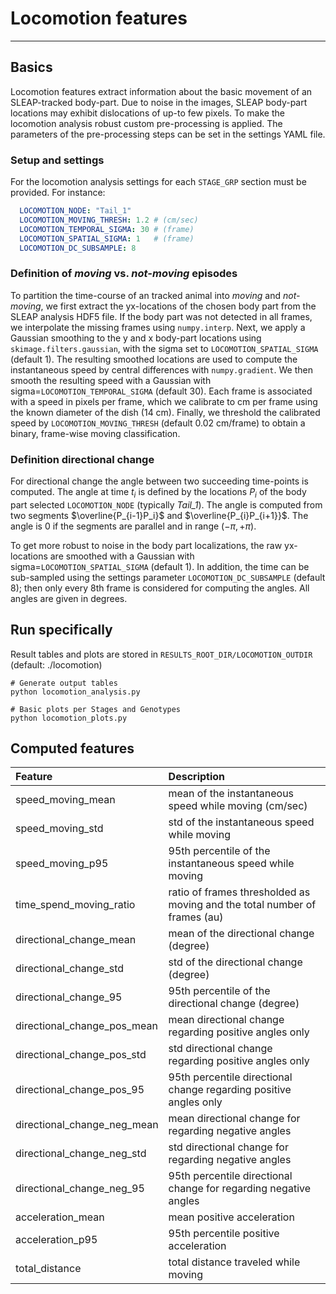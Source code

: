 # Locomotion features
---
## Basics
Locomotion features extract information about the basic movement of an SLEAP-tracked body-part. Due to noise in the images, SLEAP body-part locations may exhibit dislocations of up-to few pixels. To make the locomotion analysis robust custom pre-processing is applied. The parameters of the pre-processing steps can be set in the settings YAML file.

### Setup and settings
For the locomotion analysis settings for each `STAGE_GRP` section must be provided. For instance:

```yaml
  LOCOMOTION_NODE: "Tail_1"
  LOCOMOTION_MOVING_THRESH: 1.2 # (cm/sec)
  LOCOMOTION_TEMPORAL_SIGMA: 30 # (frame)
  LOCOMOTION_SPATIAL_SIGMA: 1   # (frame)
  LOCOMOTION_DC_SUBSAMPLE: 8
```

### Definition of *moving* vs. *not-moving* episodes
To partition the time-course of an tracked animal into *moving* and *not-moving*, we first extract the yx-locations of the chosen body part from the SLEAP analysis HDF5 file. If the body part was not detected in all frames, we interpolate the missing frames using `numpy.interp`. Next, we apply a Gaussian smoothing to the y and x body-part locations using `skimage.filters.gaussian`, with the sigma set to `LOCOMOTION_SPATIAL_SIGMA` (default 1). The resulting smoothed locations are used to compute the instantaneous speed by central differences with `numpy.gradient`. We then smooth the resulting speed with a Gaussian with sigma=`LOCOMOTION_TEMPORAL_SIGMA` (default 30). Each frame is associated with a speed in pixels per frame, which we calibrate to cm per frame using the known diameter of the dish (14 cm). Finally, we threshold the calibrated speed by `LOCOMOTION_MOVING_THRESH` (default 0.02 cm/frame) to obtain a binary, frame-wise moving classification.

### Definition directional change
For directional change the angle between two succeeding time-points is computed. The angle at time $t_i$ is defined by the locations $P_i$ of the body part selected `LOCOMOTION_NODE` (typically *Tail_1*). The angle is computed from two segments $\overline{P_{i-1}P_i}$ and $\overline{P_{i}P_{i+1}}$. The angle is 0 if the segments are parallel and in range $(-\pi, +\pi)$.

To get more robust to noise in the body part localizations, the raw yx-locations are smoothed with a Gaussian with sigma=`LOCOMOTION_SPATIAL_SIGMA` (default 1). In addition, the time can be sub-sampled using the settings parameter `LOCOMOTION_DC_SUBSAMPLE` (default 8); then only every 8th frame is considered for computing the angles. All angles are given in degrees.

## Run specifically
Result tables and plots are stored in `RESULTS_ROOT_DIR/LOCOMOTION_OUTDIR` (default: ./locomotion)
```
# Generate output tables
python locomotion_analysis.py

# Basic plots per Stages and Genotypes
python locomotion_plots.py
```

## Computed features

| Feature           | Description                                                          | 
| :---------------- | :------------------------------------------------         | 
|speed_moving_mean  | mean of the instantaneous speed while moving (cm/sec)     |
|speed_moving_std   | std of the instantaneous speed while moving               |
|speed_moving_p95   | 95th percentile of the instantaneous speed while moving   |
|time_spend_moving_ratio| ratio of frames thresholded as moving and the total number of frames (au)|
|directional_change_mean| mean of the directional change (degree)               |
|directional_change_std|  std of the directional change (degree)                |
|directional_change_95|  95th percentile of the directional change (degree)     |
|directional_change_pos_mean| mean directional change regarding positive angles only | 
|directional_change_pos_std| std directional change regarding positive angles only |
|directional_change_pos_95|  95th percentile directional change regarding positive angles only |
|directional_change_neg_mean| mean directional change for regarding negative angles            |
|directional_change_neg_std| std directional change for regarding negative angles              |
|directional_change_neg_95| 95th percentile directional change for regarding negative angles   |
|acceleration_mean| mean positive acceleration            |
|acceleration_p95| 95th percentile positive acceleration  |
|total_distance| total distance traveled while moving     |

